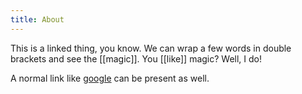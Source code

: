 ```yaml
---
title: About
---
```


This is a linked thing, you know. We can wrap a few words in double brackets and see the [[magic]]. You [[like]] magic? Well, I do!

A normal link like [google](https://google.com/) can be present as well.